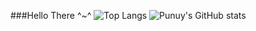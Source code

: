 ###Hello There ^~^
![Top Langs](https://github-readme-stats.vercel.app/api/top-langs/?username=Punuy&layout=demo&theme=radical) ![Punuy's GitHub stats](https://github-readme-stats.vercel.app/api?username=Punuy&show_icons=true&theme=radical)

